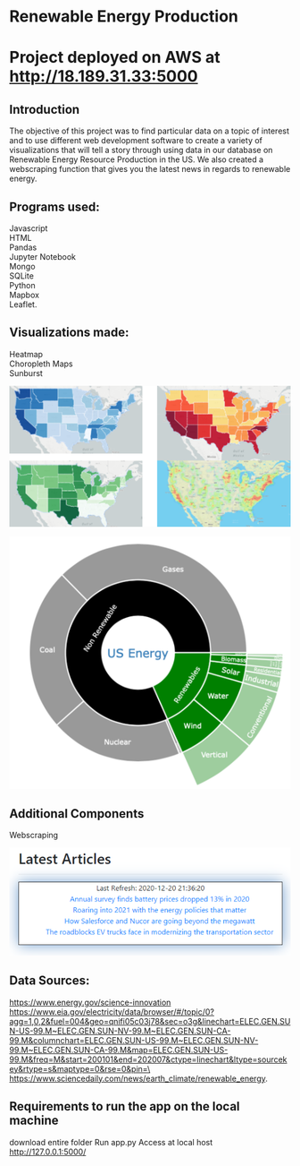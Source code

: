 # Renewable Energy Production

# Project deployed on AWS at http://18.189.31.33:5000

## Introduction

The objective of this project was to find particular data on a topic of interest and to use different web development software to create a variety of visualizations that will tell a story through using data in our database on Renewable Energy Resource Production in the US. We also created a webscraping function that gives you the latest news in regards to renewable energy.

## Programs used: 
Javascript\
HTML\
Pandas\
Jupyter Notebook\
Mongo\
SQLite\
Python\
Mapbox\
Leaflet.

## Visualizations made: 
Heatmap\
Choropleth Maps\
Sunburst



![](static/images/pic1.png)


![](static/images/pic2.png)

## Additional Components
Webscraping

![](static/images/pic3.png)

## Data Sources: 
https://www.energy.gov/science-innovation \
https://www.eia.gov/electricity/data/browser/#/topic/0?agg=1,0,2&fuel=004&geo=qnifi05c03j78&sec=o3g&linechart=ELEC.GEN.SUN-US-99.M~ELEC.GEN.SUN-NV-99.M~ELEC.GEN.SUN-CA-99.M&columnchart=ELEC.GEN.SUN-US-99.M~ELEC.GEN.SUN-NV-99.M~ELEC.GEN.SUN-CA-99.M&map=ELEC.GEN.SUN-US-99.M&freq=M&start=200101&end=202007&ctype=linechart&ltype=sourcekey&rtype=s&maptype=0&rse=0&pin=\
https://www.sciencedaily.com/news/earth_climate/renewable_energy.


## Requirements to run the app on the local machine
download entire folder
Run app.py
Access at local host http://127.0.0.1:5000/


